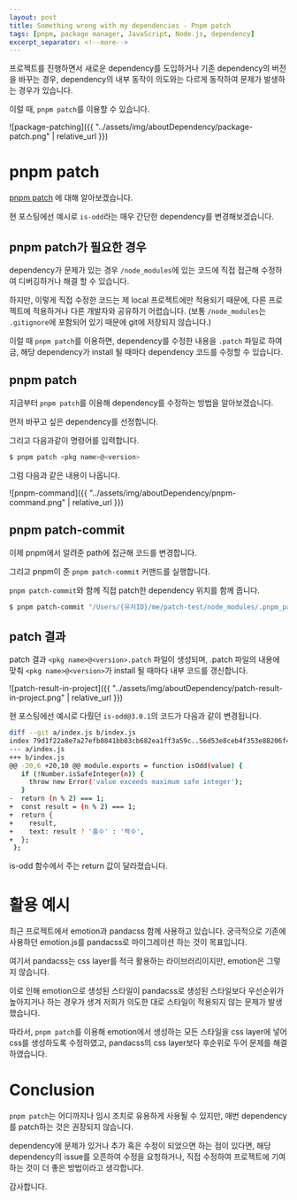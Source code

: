 ```yaml
---
layout: post
title: Something wrong with my dependencies - Pnpm patch
tags: [pnpm, package manager, JavaScript, Node.js, dependency]
excerpt_separator: <!--more-->
---
```


프로젝트를 진행하면서 새로운 dependency를 도입하거나 기존 dependency의 버전을 바꾸는 경우, dependency의 내부 동작이 의도와는 다르게 동작하여 문제가 발생하는 경우가 있습니다.

이럴 때, `pnpm patch`를 이용할 수 있습니다.

![package-patching]({{ "../assets/img/aboutDependency/package-patch.png" | relative_url }})

<!--more-->

# pnpm patch

[pnpm patch](https://pnpm.io/ko/cli/patch) 에 대해 알아보겠습니다.

현 포스팅에선 예시로 `is-odd`라는 매우 간단한 dependency를 변경해보겠습니다.

## pnpm patch가 필요한 경우

dependency가 문제가 있는 경우 `/node_modules`에 있는 코드에 직접 접근해 수정하여 디버깅하거나 해결 할 수 있습니다.

하지만, 이렇게 직접 수정한 코드는 제 local 프로젝트에만 적용되기 때문에, 다른 프로젝트에 적용하거나 다른 개발자와 공유하기 어렵습니다. (보통 `/node_modules`는 `.gitignore`에 포함되어 있기 때문에 git에 저장되지 않습니다.)

이럴 때 `pnpm patch`를 이용하면, dependency를 수정한 내용을 `.patch` 파일로 하여금, 해당 dependency가 install 될 때마다 dependency 코드를 수정할 수 있습니다.

## pnpm patch

지금부터 `pnpm patch`를 이용해 dependency를 수정하는 방법을 알아보겠습니다.

먼저 바꾸고 싶은 dependency를 선정합니다.

그리고 다음과같이 명령어를 입력합니다.

```bash
$ pnpm patch <pkg name>@<version>
```

그럼 다음과 같은 내용이 나옵니다.

![pnpm-command]({{ "../assets/img/aboutDependency/pnpm-command.png" | relative_url }})

## pnpm patch-commit

이제 pnpm에서 알려준 path에 접근해 코드를 변경합니다.

그리고 pnpm이 준 `pnpm patch-commit` 커맨드를 실행합니다.

`pnpm patch-commit`와 함께 직접 patch한 dependency 위치를 함께 줍니다.

```bash
$ pnpm patch-commit "/Users/{유저ID}/me/patch-test/node_modules/.pnpm_patches/is-odd@3.0.1"
```

## patch 결과

patch 결과 `<pkg name>@<version>.patch` 파일이 생성되며, .patch 파일의 내용에 맞춰 `<pkg name>@<version>`가 install 될 때마다 내부 코드를 갱신합니다.

![patch-result-in-project]({{ "../assets/img/aboutDependency/patch-result-in-project.png" | relative_url }})

현 포스팅에선 예시로 다뤘던 `is-odd@3.0.1`의 코드가 다음과 같이 변경됩니다.

```bash
diff --git a/index.js b/index.js
index 79d1f22a8e7a27efb8841bb83cb682ea1ff3a59c..56d53e8ceb4f353e88206f4977580da734a575e3 100644
--- a/index.js
+++ b/index.js
@@ -20,6 +20,10 @@ module.exports = function isOdd(value) {
   if (!Number.isSafeInteger(n)) {
     throw new Error('value exceeds maximum safe integer');
   }
-  return (n % 2) === 1;
+  const result = (n % 2) === 1;
+  return {
+    result,
+    text: result ? '홀수' : '짝수',
+  };
 };
```

is-odd 함수에서 주는 return 값이 달라졌습니다.

# 활용 예시

최근 프로젝트에서 emotion과 pandacss 함께 사용하고 있습니다. 궁극적으로 기존에 사용하던 emotion.js를 pandacss로 마이그레이션 하는 것이 목표입니다.

여기서 pandacss는 css layer를 적극 활용하는 라이브러리이지만, emotion은 그렇지 않습니다.

이로 인해 emotion으로 생성된 스타일이 pandacss로 생성된 스타일보다 우선순위가 높아지거나 하는 경우가 생겨 저희가 의도한 대로 스타일이 적용되지 않는 문제가 발생했습니다.

따라서, `pnpm patch`를 이용해 emotion에서 생성하는 모든 스타일을 css layer에 넣어 css를 생성하도록 수정하였고, pandacss의 css layer보다 후순위로 두어 문제를 해결하였습니다.

# Conclusion

`pnpm patch`는 어디까지나 임시 조치로 유용하게 사용될 수 있지만, 매번 dependency를 patch하는 것은 권장되지 않습니다.

dependency에 문제가 있거나 추가 혹은 수정이 되었으면 하는 점이 있다면, 해당 dependency의 issue를 오픈하여 수정을 요청하거나, 직접 수정하여 프로젝트에 기여하는 것이 더 좋은 방법이라고 생각합니다.

감사합니다.
